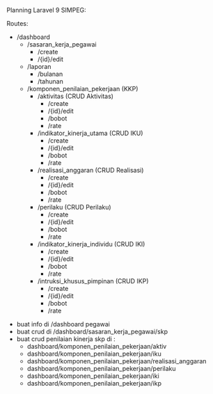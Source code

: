 Planning Laravel 9 SIMPEG:

<!-- updated plan -->
Routes:
- /dashboard
    - /sasaran_kerja_pegawai
        - /create
        - /{id}/edit
    - /laporan
        - /bulanan
        - /tahunan
    - /komponen_penilaian_pekerjaan (KKP)
        - /aktivitas (CRUD Aktivitas)
            - /create
            - /{id}/edit
            - /bobot
            - /rate
        - /indikator_kinerja_utama (CRUD IKU)
            - /create
            - /{id}/edit
            - /bobot
            - /rate
        - /realisasi_anggaran (CRUD Realisasi)
            - /create
            - /{id}/edit
            - /bobot
            - /rate
        - /perilaku (CRUD Perilaku)
            - /create
            - /{id}/edit
            - /bobot
            - /rate
        - /indikator_kinerja_individu (CRUD IKI)
            - /create
            - /{id}/edit
            - /bobot
            - /rate
        - /intruksi_khusus_pimpinan (CRUD IKP)
            - /create
            - /{id}/edit
            - /bobot
            - /rate

<!-- notes -->
- buat info di /dashboard pegawai
- buat crud di /dashboard/sasaran_kerja_pegawai/skp
- buat crud penilaian kinerja skp di :
    - dashboard/komponen_penilaian_pekerjaan/aktiv
    - dashboard/komponen_penilaian_pekerjaan/iku
    - dashboard/komponen_penilaian_pekerjaan/realisasi_anggaran
    - dashboard/komponen_penilaian_pekerjaan/perilaku
    - dashboard/komponen_penilaian_pekerjaan/iki
    - dashboard/komponen_penilaian_pekerjaan/ikp
